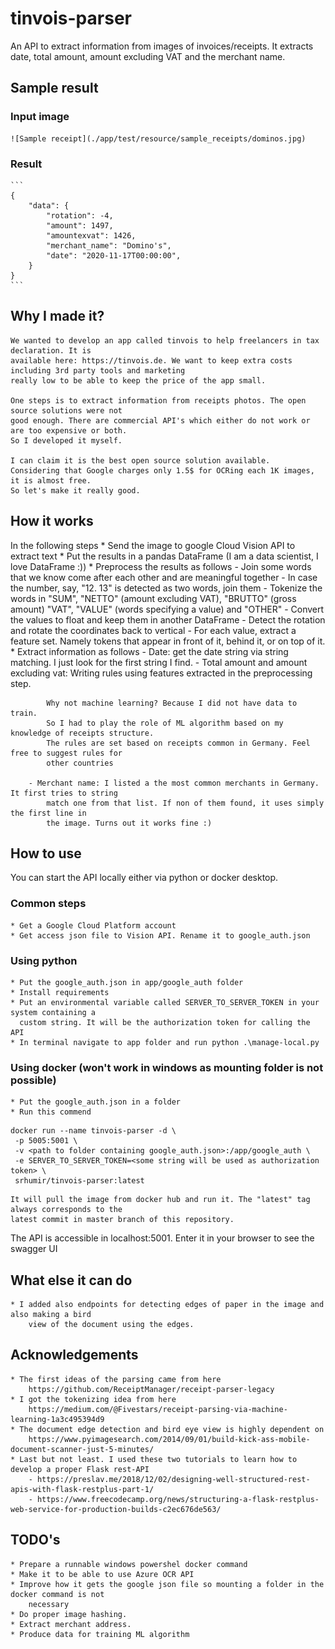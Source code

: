 # tinvois-parser

An API to extract information from images of invoices/receipts. It extracts date, total amount,
amount excluding VAT and the merchant name.

## Sample result

### Input image
    ![Sample receipt](./app/test/resource/sample_receipts/dominos.jpg)

### Result

    ```
    {
        "data": {
            "rotation": -4,
            "amount": 1497,
            "amountexvat": 1426,
            "merchant_name": "Domino's",
            "date": "2020-11-17T00:00:00",
        }
    }
    ```
## Why I made it?

    We wanted to develop an app called tinvois to help freelancers in tax declaration. It is
    available here: https://tinvois.de. We want to keep extra costs including 3rd party tools and marketing
    really low to be able to keep the price of the app small.

    One steps is to extract information from receipts photos. The open source solutions were not
    good enough. There are commercial API's which either do not work or are too expensive or both.
    So I developed it myself.

    I can claim it is the best open source solution available.
    Considering that Google charges only 1.5$ for OCRing each 1K images, it is almost free.
    So let's make it really good.

## How it works

In the following steps
    * Send the image to google Cloud Vision API to extract text
    * Put the results in a pandas DataFrame (I am a data scientist, I love DataFrame :))
    * Preprocess the results as follows
        - Join some words that we know come after each other and are meaningful together
        - In case the number, say, "12. 13" is detected as two words, join them
        - Tokenize the words in "SUM", "NETTO" (amount excluding VAT), "BRUTTO" (gross amount)
            "VAT", "VALUE" (words specifying a value) and "OTHER"
        - Convert the values to float and keep them in another DataFrame
        - Detect the rotation and rotate the coordinates back to vertical
        - For each value, extract a feature set. Namely tokens that appear in front of it,
          behind it, or on top of it.
    * Extract information as follows
        - Date: get the date string via string matching. I just look for the first string I find.
        - Total amount and amount excluding vat: Writing rules using features extracted in the
            preprocessing step.

            Why not machine learning? Because I did not have data to train.
            So I had to play the role of ML algorithm based on my knowledge of receipts structure.
            The rules are set based on receipts common in Germany. Feel free to suggest rules for
            other countries
            
        - Merchant name: I listed a the most common merchants in Germany. It first tries to string
            match one from that list. If non of them found, it uses simply the first line in 
            the image. Turns out it works fine :)

## How to use

You can start the API locally either via python or docker desktop.

### Common steps

    * Get a Google Cloud Platform account
    * Get access json file to Vision API. Rename it to google_auth.json

### Using python

    * Put the google_auth.json in app/google_auth folder
    * Install requirements
    * Put an environmental variable called SERVER_TO_SERVER_TOKEN in your system containing a
      custom string. It will be the authorization token for calling the API
    * In terminal navigate to app folder and run python .\manage-local.py
    
### Using docker (won't work in windows as mounting folder is not possible)

    * Put the google_auth.json in a folder
    * Run this commend
   ```
   docker run --name tinvois-parser -d \
    -p 5005:5001 \
    -v <path to folder containing google_auth.json>:/app/google_auth \
    -e SERVER_TO_SERVER_TOKEN=<some string will be used as authorization token> \
    srhumir/tinvois-parser:latest
   ```
    It will pull the image from docker hub and run it. The "latest" tag always corresponds to the
    latest commit in master branch of this repository.

The API is accessible in localhost:5001. Enter it in your browser to see the swagger UI

## What else it can do
    * I added also endpoints for detecting edges of paper in the image and also making a bird
        view of the document using the edges.

## Acknowledgements
    * The first ideas of the parsing came from here
        https://github.com/ReceiptManager/receipt-parser-legacy
    * I got the tokenizing idea from here
        https://medium.com/@Fivestars/receipt-parsing-via-machine-learning-1a3c495394d9
    * The document edge detection and bird eye view is highly dependent on
        https://www.pyimagesearch.com/2014/09/01/build-kick-ass-mobile-document-scanner-just-5-minutes/
    * Last but not least. I used these two tutorials to learn how to develop a proper Flask rest-API
        - https://preslav.me/2018/12/02/designing-well-structured-rest-apis-with-flask-restplus-part-1/
        - https://www.freecodecamp.org/news/structuring-a-flask-restplus-web-service-for-production-builds-c2ec676de563/

## TODO's

    * Prepare a runnable windows powershel docker command
    * Make it to be able to use Azure OCR API
    * Improve how it gets the google json file so mounting a folder in the docker command is not
        necessary
    * Do proper image hashing.
    * Extract merchant address.
    * Produce data for training ML algorithm
